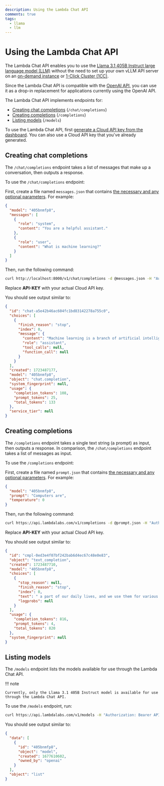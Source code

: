 ```yaml
---
description: Using the Lambda Chat API
comments: true
tags:
  - llama
  - llm
---
```


# Using the Lambda Chat API

The Lambda Chat API enables you to use the [Llama 3.1 405B Instruct large
language model (LLM)](https://llama.meta.com/) without the need to set up your
own vLLM API server on an [on-demand
instance](https://lambdalabs.com/service/gpu-cloud) or [1-Click Cluster
(1CC)](https://lambdalabs.com/service/gpu-cloud/1-click-clusters).

Since the Lambda Chat API is compatible with the [OpenAI
API](https://platform.openai.com/docs/overview), you can use it as a drop-in
replacement for applications currently using the OpenAI API.

The Lambda Chat API implements endpoints for:

- [Creating chat completions](#creating-chat-completions) (`/chat/completions`)
- [Creating completions](#creating-completions) (`/completions`)
- [Listing models](#listing-models) (`/models`)

To use the Lambda Chat API, first [generate a Cloud API key from the
dashboard](https://cloud.lambdalabs.com/api-keys). You can also use a Cloud
API key that you've already generated.

## Creating chat completions

The `/chat/completions` endpoint takes a list of messages that make up a
conversation, then outputs a response.

To use the `/chat/completions` endpoint:

First, create a file named `messages.json` that contains [the necessary and
any optional
parameters](https://platform.openai.com/docs/api-reference/chat/create). For
example:

```json
{
  "model": "405bnmfp8",
  "messages": [
    {
      "role": "system",
      "content": "You are a helpful assistant."
    },
    {
      "role": "user",
      "content": "What is machine learning?"
    }
  ]
}
```

Then, run the following command:

```bash
curl http://localhost:8000/v1/chat/completions -d @messages.json -H "Authorization: Bearer API-KEY" -H "Content-Type: application/json" | jq .
```

Replace **API-KEY** with your actual Cloud API key.

You should see output similar to:

```json
{
  "id": "chat-a5e42b46ac604fc1bd83142278a755c0",
  "choices": [
    {
      "finish_reason": "stop",
      "index": 0,
      "message": {
        "content": "Machine learning is a branch of artificial intelligence (AI) that focuses on the development of algorithms and statistical models that enable computer systems to improve their performance on a specific task through experience. In other words, it allows computers to learn from data without being explicitly programmed. The goal of machine learning is to create models that can generalize well to new data, allowing them to make accurate predictions or take appropriate actions based on that data. Some common applications of machine learning include image and speech recognition, natural language processing, recommendation systems, and predictive analytics.",
        "role": "assistant",
        "tool_calls": null,
        "function_call": null
      }
    }
  ],
  "created": 1723487177,
  "model": "405bnmfp8",
  "object": "chat.completion",
  "system_fingerprint": null,
  "usage": {
    "completion_tokens": 108,
    "prompt_tokens": 25,
    "total_tokens": 133
  },
  "service_tier": null
}
```

## Creating completions

The `/completions` endpoint takes a single text string (a prompt) as input,
then outputs a response. In comparison, the `/chat/completions` endpoint takes
a list of messages as input.

To use the `/completions` endpoint:

First, create a file named `prompt.json` that contains [the necessary and any
optional
parameters](https://platform.openai.com/docs/api-reference/completions). For
example:

```json
{
  "model": "405bnmfp8",
  "prompt": "Computers are",
  "temperature": 0
}
```

Then, run the following command:

```bash
curl https://api.lambdalabs.com/v1/completions -d @prompt.json -H "Authorization: Bearer API-KEY" -H "Content-Type: application/json" | jq .
```

Replace **API-KEY** with your actual Cloud API key.

You should see output similar to:

```json
{
  "id": "cmpl-0ed3e4f07bf242bab6d4ec67c48e0e83",
  "object": "text_completion",
  "created": 1723487710,
  "model": "405bnmfp8",
  "choices": [
    {
      "stop_reason": null,
      "finish_reason": "stop",
      "index": 0,
      "text": " a part of our daily lives, and we use them for various purposes, including work, entertainment, and communication. However, like any other electronic device, computers are prone to malfunctions and errors. When your computer starts acting up, it can be frustrating, especially if you don’t know how to fix the problem. In this article, we will discuss some common computer problems and how to troubleshoot them.\n1. Slow Performance\nOne of the most common computer problems is slow performance. If your computer is running slowly, there could be several reasons why. Here are some steps you can take to troubleshoot the issue:\nCheck your hard drive space: If your hard drive is almost full, it can slow down your computer. Free up some space by deleting unnecessary files or moving them to an external hard drive.\nClose unused programs: If you have too many programs running at the same time, it can slow down your computer. Close any programs that you’re not using.\nRun a virus scan: Malware and viruses can slow down your computer. Run a virus scan to check for any malicious software.\nUpgrade your hardware: If your computer is old, it may not have the necessary hardware to run newer programs efficiently. Consider upgrading your RAM or processor.\n2. Blue Screen of Death\nThe Blue Screen of Death (BSOD) is a common error that occurs when your computer encounters a critical system error. When this happens, your computer will restart, and you may lose any unsaved work. Here are some steps you can take to troubleshoot the issue:\nCheck for updates: Make sure your operating system and drivers are up to date.\nRun a memory test: A faulty RAM module can cause the BSOD. Run a memory test to check for any errors.\nCheck your hardware: Loose cables, overheating, and faulty hardware can all cause the BSOD. Check your computer’s hardware and make sure everything is properly connected and functioning.\n3. Internet Connectivity Issues\nIf you’re having trouble connecting to the internet, there could be several reasons why. Here are some steps you can take to troubleshoot the issue:\nCheck your router: Make sure your router is properly connected and turned on. If it’s not working, try restarting it.\nCheck your network settings: Make sure your computer is set to connect to the correct network and that your network settings are correct.\nRun a network troubleshooter: Most operating systems have a built-in network troubleshooter that can help diagnose and fix connectivity issues.\n4. Printer Problems\nPrinter problems are another common issue that computer users face. If your printer isn’t working, here are some steps you can take to troubleshoot the issue:\nCheck your printer queue: If there are too many print jobs in the queue, it can cause your printer to stop working. Clear the print queue and try again.\nCheck your printer drivers: Make sure your printer drivers are up to date. If they’re not, download and install the latest drivers from the manufacturer’s website.\nCheck your printer settings: Make sure your printer settings are correct. If they’re not, adjust them and try again.\n5. Audio Issues\nIf you’re having trouble with your computer’s audio, there could be several reasons why. Here are some steps you can take to troubleshoot the issue:\nCheck your audio settings: Make sure your audio settings are correct and that your speakers or headphones are properly connected.\nUpdate your audio drivers: If your audio drivers are outdated, it can cause audio issues. Download and install the latest drivers from the manufacturer’s website.\nCheck for muted applications: If you’re not hearing any sound from a specific application, make sure it’s not muted.\nIn conclusion, computer problems can be frustrating, but with the right troubleshooting steps, you can often fix the issue yourself. If you’re still having trouble, consider contacting a professional for help.\n*Note: This is a sample article and may not reflect the most up-to-date information or best practices. Always consult with a professional for the most accurate and relevant advice.*",
      "logprobs": null
    }
  ],
  "usage": {
    "completion_tokens": 816,
    "prompt_tokens": 4,
    "total_tokens": 820
  },
  "system_fingerprint": null
}
```

## Listing models

The `/models` endpoint lists the models available for use through the Lambda
Chat API.

!!! note

    Currently, only the Llama 3.1 405B Instruct model is available for use
    through the Lambda Chat API.

To use the `/models` endpoint, run:

```bash
curl https://api.lambdalabs.com/v1/models -H "Authorization: Bearer API-KEY" -H "Content-Type: application/json" | jq .
```

You should see output similar to:

```json
{
  "data": [
    {
      "id": "405bnmfp8",
      "object": "model",
      "created": 1677610602,
      "owned_by": "openai"
    }
  ],
  "object": "list"
}
```
